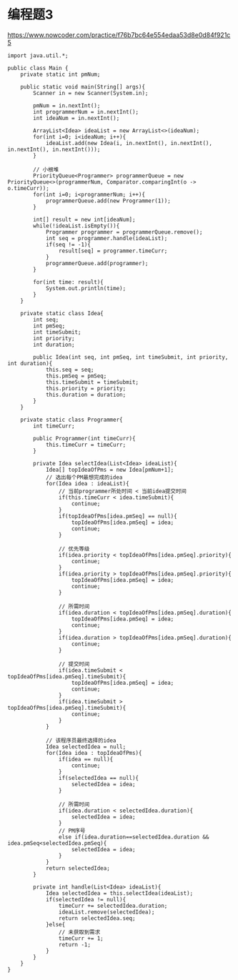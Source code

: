 # 编程题3
https://www.nowcoder.com/practice/f76b7bc64e554edaa53d8e0d84f921c5

    import java.util.*;
    
    public class Main {
        private static int pmNum;
        
        public static void main(String[] args){
            Scanner in = new Scanner(System.in);
            
            pmNum = in.nextInt();
            int programmerNum = in.nextInt();
            int ideaNum = in.nextInt();
            
            ArrayList<Idea> ideaList = new ArrayList<>(ideaNum);
            for(int i=0; i<ideaNum; i++){
                ideaList.add(new Idea(i, in.nextInt(), in.nextInt(), in.nextInt(), in.nextInt()));
            }
            
            // 小根堆
            PriorityQueue<Programmer> programmerQueue = new PriorityQueue<>(programmerNum, Comparator.comparingInt(o -> o.timeCurr));
            for(int i=0; i<programmerNum; i++){
                programmerQueue.add(new Programmer(1));
            }
            
            int[] result = new int[ideaNum];
            while(!ideaList.isEmpty()){
                Programmer programmer = programmerQueue.remove();
                int seq = programmer.handle(ideaList);
                if(seq != -1){
                    result[seq] = programmer.timeCurr;
                }
                programmerQueue.add(programmer);
            }
            
            for(int time: result){
                System.out.println(time);
            }
        }
    
        private static class Idea{
            int seq;
            int pmSeq;
            int timeSubmit;
            int priority;
            int duration;
    
            public Idea(int seq, int pmSeq, int timeSubmit, int priority, int duration){
                this.seq = seq;
                this.pmSeq = pmSeq;
                this.timeSubmit = timeSubmit;
                this.priority = priority;
                this.duration = duration;
            }
        }
    
        private static class Programmer{
            int timeCurr;
    
            public Programmer(int timeCurr){
                this.timeCurr = timeCurr;
            }
    
            private Idea selectIdea(List<Idea> ideaList){
                Idea[] topIdeaOfPms = new Idea[pmNum+1];
                // 选出每个PM最想完成的idea
                for(Idea idea : ideaList){
                    // 当前programmer所处时间 < 当前idea提交时间
                    if(this.timeCurr < idea.timeSubmit){
                        continue;
                    }
                    if(topIdeaOfPms[idea.pmSeq] == null){
                        topIdeaOfPms[idea.pmSeq] = idea;
                        continue;
                    }
    
                    // 优先等级
                    if(idea.priority < topIdeaOfPms[idea.pmSeq].priority){
                        continue;
                    }
                    if(idea.priority > topIdeaOfPms[idea.pmSeq].priority){
                        topIdeaOfPms[idea.pmSeq] = idea;
                        continue;
                    }
    
                    // 所需时间
                    if(idea.duration < topIdeaOfPms[idea.pmSeq].duration){
                        topIdeaOfPms[idea.pmSeq] = idea;
                        continue;
                    }
                    if(idea.duration > topIdeaOfPms[idea.pmSeq].duration){
                        continue;
                    }
    
                    // 提交时间
                    if(idea.timeSubmit < topIdeaOfPms[idea.pmSeq].timeSubmit){
                        topIdeaOfPms[idea.pmSeq] = idea;
                        continue;
                    }
                    if(idea.timeSubmit > topIdeaOfPms[idea.pmSeq].timeSubmit){
                        continue;
                    }
                }
    
                // 该程序员最终选择的idea
                Idea selectedIdea = null;
                for(Idea idea : topIdeaOfPms){
                    if(idea == null){
                        continue;
                    }
                    if(selectedIdea == null){
                        selectedIdea = idea;
                    }
    
                    // 所需时间
                    if(idea.duration < selectedIdea.duration){
                        selectedIdea = idea;
                    }
                    // PM序号
                    else if(idea.duration==selectedIdea.duration && idea.pmSeq<selectedIdea.pmSeq){
                        selectedIdea = idea;
                    }
                }
                return selectedIdea;
            }
    
            private int handle(List<Idea> ideaList){
                Idea selectedIdea = this.selectIdea(ideaList);
                if(selectedIdea != null){
                    timeCurr += selectedIdea.duration;
                    ideaList.remove(selectedIdea);
                    return selectedIdea.seq;
                }else{
                    // 未获取到需求
                    timeCurr += 1;
                    return -1;
                }
            }
        }
    }
    

